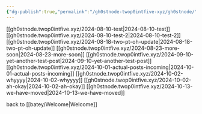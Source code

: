 ```yaml
---
{"dg-publish":true,"permalink":"/gh0stnode-twop0intfive-xyz/gh0stnode/","created":"2024-10-13T16:33:18.000-04:00"}
---
```


[[gh0stnode.twop0intfive.xyz/2024-08-10-test\|2024-08-10-test]]
[[gh0stnode.twop0intfive.xyz/2024-08-10-test-2\|2024-08-10-test-2]]
[[gh0stnode.twop0intfive.xyz/2024-08-18-two-pt-oh-update\|2024-08-18-two-pt-oh-update]]
[[gh0stnode.twop0intfive.xyz/2024-08-23-more-soon\|2024-08-23-more-soon]]
[[gh0stnode.twop0intfive.xyz/2024-09-10-yet-another-test-post\|2024-09-10-yet-another-test-post]]
[[gh0stnode.twop0intfive.xyz/2024-10-01-actual-posts-incoming\|2024-10-01-actual-posts-incoming]]
[[gh0stnode.twop0intfive.xyz/2024-10-02-whyyyy\|2024-10-02-whyyyy]]
[[gh0stnode.twop0intfive.xyz/2024-10-02-ah-okay\|2024-10-02-ah-okay]]
[[gh0stnode.twop0intfive.xyz/2024-10-13-we-have-moved\|2024-10-13-we-have-moved]]


back to [[batey/Welcome\|Welcome]]
